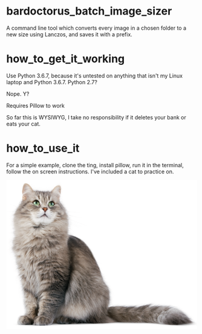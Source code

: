 # bardoctorus_batch_image_sizer
A command line tool which converts every image in a chosen folder to a new size using Lanczos, and saves it with a prefix.

# how_to_get_it_working

Use Python 3.6.7, because it's untested on anything that isn't my Linux laptop and Python 3.6.7. Python 2.7? 

Nope. Y?

Requires <a hred="https://pillow.readthedocs.io/en/stable/index.html">Pillow</a> to work 

So far this is WYSIWYG, I take no responsibility if it deletes your bank or eats your cat.

# how_to_use_it
For a simple example, clone the ting, install pillow, run it in the terminal, follow the on screen instructions. I've included a cat to practice on.

![ketteh](https://github.com/Bardoctorus/bardoctorus_batch_image_resizer/blob/master/fet.png)
